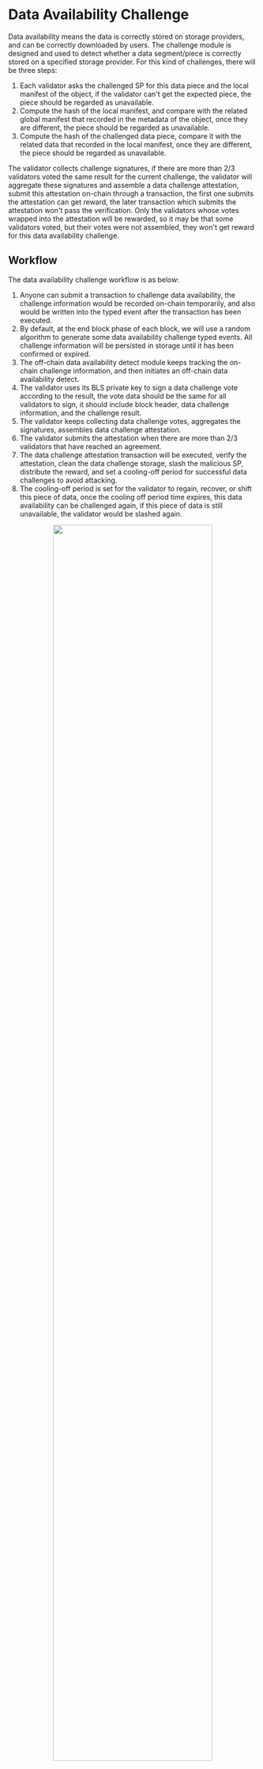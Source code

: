 # Data Availability Challenge

Data availability means the data is correctly stored on storage providers, and can be correctly downloaded by users.
The challenge module is designed and used to detect whether a data segment/piece is correctly stored on a
specified storage provider. For this kind of challenges, there will be three steps:

1. Each validator asks the challenged SP for this data piece and the local manifest of the object, if the validator
   can't get the expected piece, the piece should be regarded as unavailable.
2. Compute the hash of the local manifest, and compare with the related global manifest that recorded in the metadata of
   the object, once they are different, the piece should be regarded as unavailable.
3. Compute the hash of the challenged data piece, compare it with the related data that recorded in the local manifest,
   once they are different, the piece should be regarded as unavailable.

The validator collects challenge signatures, if there are more than 2/3 validators voted the same result for the current
challenge, the validator will aggregate these signatures and assemble a data challenge attestation, submit this
attestation on-chain through a transaction, the first one submits the attestation can get reward, the later transaction
which submits the attestation won't pass the verification. Only the validators whose votes wrapped into the attestation
will be rewarded, so it may be that some validators voted, but their votes were not assembled, they won't get reward
for this data availability challenge.

## Workflow

The data availability challenge workflow is as below:

1. Anyone can submit a transaction to challenge data availability, the challenge information would be recorded on-chain
   temporarily, and also would be written into the typed event after the transaction has been executed.
2. By default, at the end block phase of each block, we will use a random algorithm to generate some data availability
   challenge typed events. All challenge information will be persisted in storage until it has been confirmed or
   expired.
3. The off-chain data availability detect module keeps tracking the on-chain challenge information, and then initiates
   an
   off-chain data availability detect.
4. The validator uses its BLS private key to sign a data challenge vote according to the result, the vote data should be
   the same for all validators to sign, it should include block header, data challenge information, and the challenge
   result.
5. The validator keeps collecting data challenge votes, aggregates the signatures, assembles data challenge attestation.
6. The validator submits the attestation when there are more than 2/3 validators that have reached an agreement.
7. The data challenge attestation transaction will be executed, verify the attestation, clean the data challenge
   storage,
   slash the malicious SP, distribute the reward, and set a cooling-off period for successful data challenges to avoid
   attacking.
8. The cooling-off period is set for the validator to regain, recover, or shift this piece of data, once the cooling off
   period time expires, this data availability can be challenged again, if this piece of data is still unavailable, the
   validator would be slashed again.
<div align="center"><img src="https://raw.githubusercontent.com/bnb-chain/greenfield-whitepaper/main/assets/19.2%20Data%20Availability%20Challenge.jpg"  height="80%" width="80%"></div>
<div align="center"><i>Data Availability Challenge Workflow</i></div>

## Create Challenge

There are two ways to trigger challenges.

### Submitted Challenges

Anyone can send `MsgSubmit` messages to trigger data availability challenges, if he/she finds that the data is not
available or incorrect stored. When submitting the challenge, user can choose the segment/piece of an object to
challenge or let the blockchain randomly selects a segment/piece to challenge.
The submitter will be called as challenger, and will be rewarded if the challenge
succeeds later.

### Random Challenges

In each block, challenges will be automatically created, to challenge different objects which are stored on different 
storage providers. The count of random challenges in each block is governed, and can be changed by submitting proposals.
To support randomness, a *RANDAO* mechanism is introduced in Greenfield blockchain. For more information about *RANDAO*,
please refer to the following section.

## Attest Challenge

Each validator will listen to the events of challenge creations, and vote the challenge by using its own BLS key.
When there are more than 2/3 votes are collected, an attestation message `MsgAttest` will be submitted to slash the 
challenged storage provider. And the voted validators, the attestation submitter, and the challenger (if there is) will 
be rewarded accordingly.


## Challenge Heartbeat

To indicate the off-chain challenge detect module is running correctly, validators have to vote and submit 
`MsgHeartbeat` messages periodically to the blockchain. During processing this kind of messages, the income for securing 
stored objects will be transferred from payment account to distribution account,
and income can be withdrawn by validators and their delegators later.

## Challenge Events

The following events are introduced for data availability challenge. For the detailed definition, please refer
to [this](https://github.com/bnb-chain/greenfield/blob/master/proto/greenfield/challenge/events.proto).

### Start Event

This kind of events indicates that a data availability challenge is triggered on-chain. The off-chain module should
monitor the events, asking the according storage prover for data, compute hashes and do the comparison, and submit
an attestation if needed.

### Complete Event

When an attestation is received and accepted, then this kind of events will be emitted. In the events, the slash
and rewards amounts are also recorded.

### Heartbeat Event

Heartbeat only includes the necessary information for liveness-check purpose. 

## RANDAO

To support random challenges, a RANDAO mechanism is introduced like the following. 
When proposing a new block, the proposer, i.e. a validator, needs to sign the current block number to get 
a `randao reveal`, and mixes the reveal into randao result `randao mix` by using `xor` operation. 
The other validators will verify the `randao reveal` and `randao mix` by following steps: 
1. The signature is verified using the proposer's public key. It means that the proposer has almost no choice 
about what it contributes to the RANDAO. It either contributes the correct signature over the block number, 
or it gives up the right for proposing the current block. If the validator does propose the current block, 
it still cannot predict the reveal from other validators, and even be slashed for stopping proposing blocks.
2. The `randao mix` is correctly updated by using `xor` operation.

The implementation is conducted in Tendermint layer - a new field called `randao_mix` is added into block header.
Greenfield blockchain then uses the field as a seed to randomly pick objects and storage providers to challenge 
in each block.